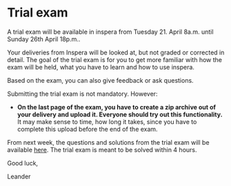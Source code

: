 # Trial exam

A trial exam will be available in inspera from Tuesday 21. April 8a.m. until Sunday 26th April 18p.m..

Your deliveries from Inspera will be looked at, but not graded or corrected in detail. The goal of the trial exam is for you to get more familiar with how the exam will be held, what you have to learn and how to use inspera. 

Based on the exam, you can also give feedback or ask questions.

Submitting the trial exam is not mandatory. However:
- **On the last page of the exam, you have to create a zip archive out of your delivery and upload it. Everyone should try out this functionality.**
It may make sense to time, how long it takes, since you have to complete this upload before the end of the exam.

From next week, the questions and solutions from the trial exam will be available [here](.). The trial exam is meant to be solved within 4 hours.

Good luck, 

Leander
